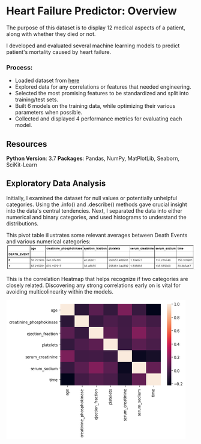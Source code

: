 # Heart Failure Predictor: Overview
The purpose of this dataset is to display 12 medical aspects of a patient, along with whether they died or not.

I developed and evaluated several machine learning models to predict patient's mortality caused by heart failure.

### Process:
  * Loaded dataset from [here](https://www.kaggle.com/andrewmvd/heart-failure-clinical-data)
  * Explored data for any correlations or features that needed engineering. 
  * Selected the most promising features to be standardized and split into training/test sets.
  * Built 6 models on the training data, while optimizing their various parameters when possible.
  * Collected and displayed 4 performance metrics for evaluating each model.
  
## Resources
**Python Version**: 3.7
**Packages**: Pandas, NumPy, MatPlotLib, Seaborn, SciKit-Learn

## Exploratory Data Analysis
Initially, I examined the dataset for null values or potentially unhelpful categories. Using the .info() and .describe() methods gave crucial insight into the data's central tendencies.
Next, I separated the data into either numerical and binary categories, and used histograms to understand the distributions.

This pivot table illustrates some relevant averages between Death Events and various numerical categories:
![alt text](https://github.com/justinbrowncodes/Heart_Failure_Predictor/blob/master/plots/numpivot.JPG "Pivot Table")

This is the correlation Heatmap that helps recognize if two categories are closely related. Discovering any strong correlations early on is vital for avoiding multicolinearity within the models.

![alt text](https://github.com/justinbrowncodes/Heart_Failure_Predictor/blob/master/plots/correlations.png "Correlation Heatmap")

